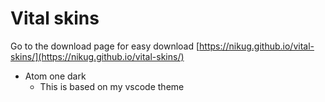 # Vital skins

Go to the download page for easy download [https://nikug.github.io/vital-skins/](https://nikug.github.io/vital-skins/)

- Atom one dark
  - This is based on my vscode theme
